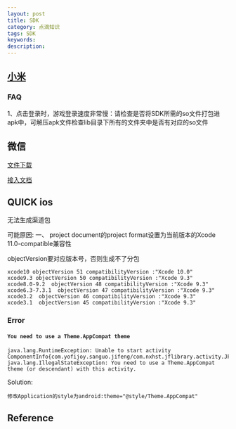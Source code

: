 ```yaml
---
layout: post
title: SDK
category: 点滴知识
tags: SDK
keywords: 
description: 
---
```


## [小米](https://dev.mi.com/console/doc/detail?pId=1201)

### FAQ

1、点击登录时，游戏登录速度非常慢：请检查是否将SDK所需的so文件打包进apk中，可解压apk文件检查lib目录下所有的文件夹中是否有对应的so文件



## 微信

[文件下载](https://open.weixin.qq.com/cgi-bin/showdocument?action=dir_list&t=resource/res_list&verify=1&id=open1419319164&token=&lang=zh_CN)

[接入文档](https://open.weixin.qq.com/cgi-bin/showdocument?action=dir_list&t=resource/res_list&verify=1&id=1417694084&token=&lang=zh_CN)


## QUICK ios

无法生成渠道包

可能原因:
一、 project document的project format设置为当前版本的Xcode 11.0-compatible兼容性

objectVersion要对应版本号，否则生成不了分包
```
xcode10 objectVersion 51 compatibilityVersion :"Xcode 10.0"
xcode9.3 objectVersion 50 compatibilityVersion :"Xcode 9.3"
xcode8.0-9.2  objectVersion 48 compatibilityVersion :"Xcode 9.3"
xcode6.3-7.3.1  objectVersion 47 compatibilityVersion :"Xcode 9.3"
xcode3.2  objectVersion 46 compatibilityVersion :"Xcode 9.3"
xcode3.1  objectVersion 45 compatibilityVersion :"Xcode 9.3"
```

### Error

#### `You need to use a Theme.AppCompat theme`

```
java.lang.RuntimeException: Unable to start activity ComponentInfo{com.yofijoy.sanguo.jifeng/com.nxhst.jflibrary.activity.JFLoginActivity}: java.lang.IllegalStateException: You need to use a Theme.AppCompat theme (or descendant) with this activity.
```

Solution:
```
修改Application的style为android:theme="@style/Theme.AppCompat"
```

## Reference
